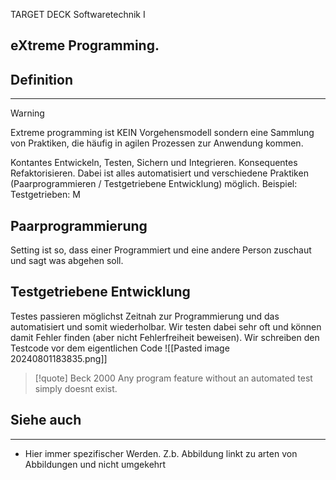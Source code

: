 
TARGET DECK
Softwaretechnik I

eXtreme Programming.
--
## Definition
***
>[!warning]
>Extreme programming ist KEIN Vorgehensmodell sondern eine Sammlung von Praktiken, die häufig in agilen Prozessen zur Anwendung kommen.

Kontantes Entwickeln, Testen, Sichern und Integrieren. Konsequentes Refaktorisieren. Dabei ist alles automatisiert und verschiedene Praktiken (Paarprogrammieren / Testgetriebene Entwicklung) möglich.
Beispiel: Testgetrieben: M
## Paarprogrammierung
Setting ist so, dass einer Programmiert und eine andere Person zuschaut und sagt was abgehen soll.
## Testgetriebene Entwicklung
Testes passieren möglichst Zeitnah zur Programmierung und das automatisiert und somit wiederholbar. Wir testen dabei sehr oft und können damit Fehler finden (aber nicht Fehlerfreiheit beweisen).
Wir schreiben den Testcode vor dem eigentlichen Code
![[Pasted image 20240801183835.png]]
> [!quote] Beck 2000
> Any program feature without an automated test simply doesnt exist.
> 

## Siehe auch
***
* Hier immer spezifischer Werden. Z.b. Abbildung linkt zu arten von Abbildungen und nicht umgekehrt